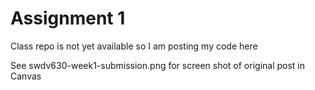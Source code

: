 # Assignment 1
Class repo is not yet available so I am posting my code here


See swdv630-week1-submission.png for screen shot of original post in Canvas
